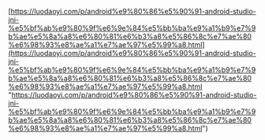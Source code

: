 [https://luodaoyi.com/p/android%e9%80%86%e5%90%91-android-studio-jni-%e5%bf%ab%e9%80%9f%e6%9e%84%e5%bb%ba%e9%a1%b9%e7%9b%ae%e5%8a%a8%e6%80%81%e6%b3%a8%e5%86%8c%e7%ae%80%e6%98%93%e8%ae%a1%e7%ae%97%e5%99%a8.html](https://luodaoyi.com/p/android%e9%80%86%e5%90%91-android-studio-jni-%e5%bf%ab%e9%80%9f%e6%9e%84%e5%bb%ba%e9%a1%b9%e7%9b%ae%e5%8a%a8%e6%80%81%e6%b3%a8%e5%86%8c%e7%ae%80%e6%98%93%e8%ae%a1%e7%ae%97%e5%99%a8.html "https://luodaoyi.com/p/android%e9%80%86%e5%90%91-android-studio-jni-%e5%bf%ab%e9%80%9f%e6%9e%84%e5%bb%ba%e9%a1%b9%e7%9b%ae%e5%8a%a8%e6%80%81%e6%b3%a8%e5%86%8c%e7%ae%80%e6%98%93%e8%ae%a1%e7%ae%97%e5%99%a8.html")